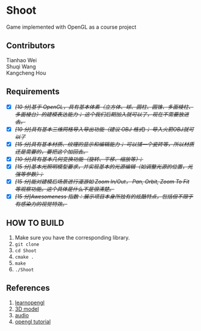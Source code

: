 # Shoot
Game implemented with OpenGL as a course project

## Contributors
Tianhao Wei  
Shuqi Wang  
Kangcheng Hou  

## Requirements
* [X] ~~*[10 分]基于 OpenGL，具有基本体素（立方体、球、圆柱、圆锥、多面棱柱、多面棱台）的建模表达能力；   这个我们后期加入就可以了，现在不需要放进去。*~~
* [X] ~~*[10 分]具有基本三维网格导入导出功能（建议 OBJ 格式)；  导入火箭OBJ就可以了*~~
* [X] ~~*[15 分]具有基本材质、纹理的显示和编辑能力；  可以铺一个瓷砖等，所以材质还是需要的，要把这个加回去。*~~
* [X] ~~*[10 分]具有基本几何变换功能（旋转、平移、缩放等）；*~~
* [X] ~~*[15 分]基本光照明模型要求，并实现基本的光源编辑（如调整光源的位置，光强等参数）；*~~
* [X] ~~*[15 分]能对建模后场景进行漫游如 Zoom In/Out， Pan, Orbit, Zoom To Fit等观察功能。这个具体是什么不是很清楚。*~~
* [X] ~~*[15 分]Awesomeness 指数：展示项目本身所独有的炫酷特点，包括但不限于有感染力的视觉特效。*~~

## HOW TO BUILD
1. Make sure you have the corresponding library.
2. `git clone`
3. `cd Shoot`
4. `cmake .`
5. `make`
6. `./Shoot`

## References 
1. [learnopengl](www.learnopengl.com)
2. [3D model](www.free3d.com)
3. [audio](www.freesound.org)
4. [opengl tutorial](www.opengl-tutorial.org)
